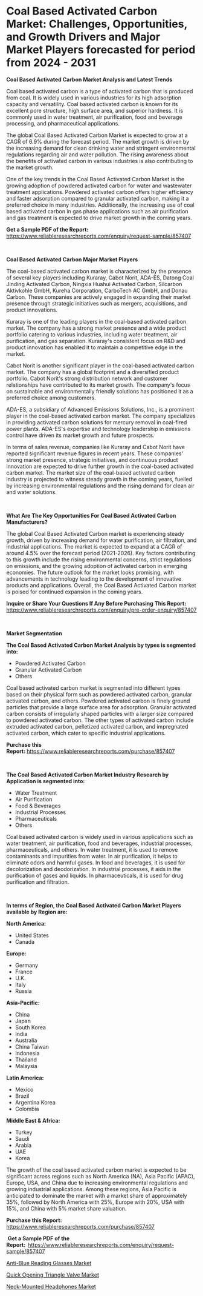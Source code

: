 <p><h1>Coal Based Activated Carbon Market: Challenges, Opportunities, and Growth Drivers and Major Market Players forecasted for period from 2024 - 2031</h1></p><p><strong>Coal Based Activated Carbon Market Analysis and Latest Trends</strong></p>
<p><p>Coal based activated carbon is a type of activated carbon that is produced from coal. It is widely used in various industries for its high adsorption capacity and versatility. Coal based activated carbon is known for its excellent pore structure, high surface area, and superior hardness. It is commonly used in water treatment, air purification, food and beverage processing, and pharmaceutical applications.</p><p>The global Coal Based Activated Carbon Market is expected to grow at a CAGR of 6.9% during the forecast period. The market growth is driven by the increasing demand for clean drinking water and stringent environmental regulations regarding air and water pollution. The rising awareness about the benefits of activated carbon in various industries is also contributing to the market growth.</p><p>One of the key trends in the Coal Based Activated Carbon Market is the growing adoption of powdered activated carbon for water and wastewater treatment applications. Powdered activated carbon offers higher efficiency and faster adsorption compared to granular activated carbon, making it a preferred choice in many industries. Additionally, the increasing use of coal based activated carbon in gas phase applications such as air purification and gas treatment is expected to drive market growth in the coming years.</p></p>
<p><strong>Get a Sample PDF of the Report:&nbsp;</strong> <a href="https://www.reliableresearchreports.com/enquiry/request-sample/857407">https://www.reliableresearchreports.com/enquiry/request-sample/857407</a></p>
<p>&nbsp;</p>
<p><strong>Coal Based Activated Carbon Major Market Players</strong></p>
<p><p>The coal-based activated carbon market is characterized by the presence of several key players including Kuraray, Cabot Norit, ADA-ES, Datong Coal Jinding Activated Carbon, Ningxia Huahui Activated Carbon, Silcarbon Aktivkohle GmbH, Kureha Corporation, CarboTech AC GmbH, and Donau Carbon. These companies are actively engaged in expanding their market presence through strategic initiatives such as mergers, acquisitions, and product innovations.</p><p>Kuraray is one of the leading players in the coal-based activated carbon market. The company has a strong market presence and a wide product portfolio catering to various industries, including water treatment, air purification, and gas separation. Kuraray's consistent focus on R&D and product innovation has enabled it to maintain a competitive edge in the market.</p><p>Cabot Norit is another significant player in the coal-based activated carbon market. The company has a global footprint and a diversified product portfolio. Cabot Norit's strong distribution network and customer relationships have contributed to its market growth. The company's focus on sustainable and environmentally friendly solutions has positioned it as a preferred choice among customers.</p><p>ADA-ES, a subsidiary of Advanced Emissions Solutions, Inc., is a prominent player in the coal-based activated carbon market. The company specializes in providing activated carbon solutions for mercury removal in coal-fired power plants. ADA-ES's expertise and technology leadership in emissions control have driven its market growth and future prospects.</p><p>In terms of sales revenue, companies like Kuraray and Cabot Norit have reported significant revenue figures in recent years. These companies' strong market presence, strategic initiatives, and continuous product innovation are expected to drive further growth in the coal-based activated carbon market. The market size of the coal-based activated carbon industry is projected to witness steady growth in the coming years, fuelled by increasing environmental regulations and the rising demand for clean air and water solutions.</p></p>
<p>&nbsp;</p>
<p><strong>What Are The Key Opportunities For Coal Based Activated Carbon Manufacturers?</strong></p>
<p><p>The global Coal Based Activated Carbon market is experiencing steady growth, driven by increasing demand for water purification, air filtration, and industrial applications. The market is expected to expand at a CAGR of around 4.5% over the forecast period (2021-2026). Key factors contributing to this growth include the rising environmental concerns, strict regulations on emissions, and the growing adoption of activated carbon in emerging economies. The future outlook for the market looks promising, with advancements in technology leading to the development of innovative products and applications. Overall, the Coal Based Activated Carbon market is poised for continued expansion in the coming years.</p></p>
<p><strong>Inquire or Share Your Questions If Any Before Purchasing This Report:</strong> <a href="https://www.reliableresearchreports.com/enquiry/pre-order-enquiry/857407">https://www.reliableresearchreports.com/enquiry/pre-order-enquiry/857407</a></p>
<p>&nbsp;</p>
<p><strong>Market Segmentation</strong></p>
<p><strong>The Coal Based Activated Carbon Market Analysis by types is segmented into:</strong></p>
<p><ul><li>Powdered Activated Carbon</li><li>Granular Activated Carbon</li><li>Others</li></ul></p>
<p><p>Coal based activated carbon market is segmented into different types based on their physical form such as powdered activated carbon, granular activated carbon, and others. Powdered activated carbon is finely ground particles that provide a large surface area for adsorption. Granular activated carbon consists of irregularly shaped particles with a larger size compared to powdered activated carbon. The other types of activated carbon include extruded activated carbon, pelletized activated carbon, and impregnated activated carbon, which cater to specific industrial applications.</p></p>
<p><strong>Purchase this Report:&nbsp;</strong><a href="https://www.reliableresearchreports.com/purchase/857407">https://www.reliableresearchreports.com/purchase/857407</a></p>
<p>&nbsp;</p>
<p><strong>The Coal Based Activated Carbon Market Industry Research by Application is segmented into:</strong></p>
<p><ul><li>Water Treatment</li><li>Air Purification</li><li>Food & Beverages</li><li>Industrial Processes</li><li>Pharmaceuticals</li><li>Others</li></ul></p>
<p><p>Coal based activated carbon is widely used in various applications such as water treatment, air purification, food and beverages, industrial processes, pharmaceuticals, and others. In water treatment, it is used to remove contaminants and impurities from water. In air purification, it helps to eliminate odors and harmful gases. In food and beverages, it is used for decolorization and deodorization. In industrial processes, it aids in the purification of gases and liquids. In pharmaceuticals, it is used for drug purification and filtration.</p></p>
<p>&nbsp;</p>
<p><strong>In terms of Region, the Coal Based Activated Carbon Market Players available by Region are:</strong></p>
<p>
    <p> <strong> North America: </strong>
        <ul>
            <li>United States</li>
            <li>Canada</li>
        </ul>
        </p> 
    <p> <strong> Europe: </strong>
        <ul>
            <li>Germany</li>
            <li>France</li>
            <li>U.K.</li>
            <li>Italy</li>
            <li>Russia</li>
        </ul>
        </p> 
    <p> <strong> Asia-Pacific: </strong>
        <ul>
            <li>China</li>
            <li>Japan</li>
            <li>South Korea</li>
            <li>India</li>
            <li>Australia</li>
            <li>China Taiwan</li>
            <li>Indonesia</li>
            <li>Thailand</li>
            <li>Malaysia</li>
        </ul>
        </p> 
    <p> <strong> Latin America: </strong>
        <ul>
            <li>Mexico</li>
            <li>Brazil</li>
            <li>Argentina Korea</li>
            <li>Colombia</li>
        </ul>
        </p> 
    <p> <strong> Middle East & Africa: </strong>
        <ul>
            <li>Turkey</li>
            <li>Saudi</li>
            <li>Arabia</li>
            <li>UAE</li>
            <li>Korea</li>
        </ul>
    </p>
    </p>
<p><p>The growth of the coal based activated carbon market is expected to be significant across regions such as North America (NA), Asia Pacific (APAC), Europe, USA, and China due to increasing environmental regulations and growing industrial applications. Among these regions, Asia Pacific is anticipated to dominate the market with a market share of approximately 35%, followed by North America with 25%, Europe with 20%, USA with 15%, and China with 5% market share valuation.</p></p>
<p><strong>Purchase this Report: </strong><a href="https://www.reliableresearchreports.com/purchase/857407">https://www.reliableresearchreports.com/purchase/857407</a></p>
<p>&nbsp;<strong>Get a Sample PDF of the Report:&nbsp;&nbsp;</strong><a href="https://www.reliableresearchreports.com/enquiry/request-sample/857407">https://www.reliableresearchreports.com/enquiry/request-sample/857407</a></p>
<p><strong></strong></p>
<p><p><a href="https://view.publitas.com/reportprime-1/anti-blue-reading-glasses-market-research-report-forecasted-for-period-from-2024-2031-by-market-type-market-application-and-region/">Anti-Blue Reading Glasses Market</a></p><p><a href="https://view.publitas.com/reportprime-1/quick-opening-triangle-valve-market-research-report-reveals-the-latest-trends-and-opportunities-of-this-market-for-period-from-2024-2031/">Quick Opening Triangle Valve Market</a></p><p><a href="https://view.publitas.com/reportprime-1/neck-mounted-headphones-market-size-furnishes-valuable-information-encompassing-market-share-market-trends-and-projections-spanning-from-2024-to-2031/">Neck-Mounted Headphones Market</a></p></p>